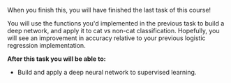 When you finish this, you will have finished the last task of this course! 

You will use the functions you'd implemented in the previous task to build a deep network, and apply it to cat vs non-cat classification. Hopefully, you will see an improvement in accuracy relative to your previous logistic regression implementation.  

**After this task you will be able to:**
- Build and apply a deep neural network to supervised learning. 
